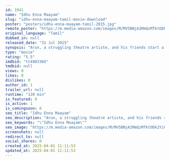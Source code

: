```yaml
---
id: 1941
name: "Idhu Enna Maayam"
slug: "idhu-enna-maayam-tamil-movie-download"
poster: "posters/idhu-enna-maayam-tamil-2015.jpg"
remote_poster: "https://m.media-amazon.com/images/M/MV5BNjA1MmQzMTktODk2Yi00N2ZlLWI4ZmMtYTA5MWY0Y2Q2NDY1XkEyXkFqcGdeQXVyMTEzNzg0Mjkx._V1_SX300.jpg"
original_language: "Tamil"
dubbed_in: null
released_date: "31 Jul 2015"
synopsis: "Arun, a struggling theatre artiste, and his friends start a website that helps men to unite with the women of their dreams. Everything turns upside down when Arun has to put his own love at risk."
type: "movie"
rating: "5.5"
imdbid: "tt4903366"
tmdbid: null
views: 0
likes: 0
dislikes: 0
author_id: 1
trailer_url: null
runtime: "139 min"
is_featured: 0
is_active: 1
is_comingsoon: 0
seo_title: "Idhu Enna Maayam"
seo_description: "Arun, a struggling theatre artiste, and his friends start a website that helps men to unite with the women of their dreams. Everything turns upside down when Arun has to put his own love at risk."
seo_keywords: "\"Idhu Enna Maayam\""
seo_image: "https://m.media-amazon.com/images/M/MV5BNjA1MmQzMTktODk2Yi00N2ZlLWI4ZmMtYTA5MWY0Y2Q2NDY1XkEyXkFqcGdeQXVyMTEzNzg0Mjkx._V1_SX300.jpg"
screenshots: null
redirect_to: null
social_shares: 0
created_at: 2025-04-01 11:11:53
updated_at: 2025-04-01 11:11:53
---
```



